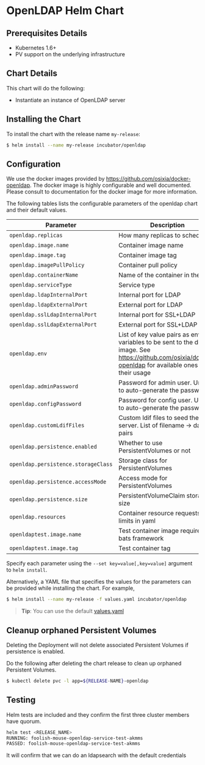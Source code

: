 # OpenLDAP Helm Chart

## Prerequisites Details
* Kubernetes 1.6+
* PV support on the underlying infrastructure

## Chart Details
This chart will do the following:

* Instantiate an instance of OpenLDAP server

## Installing the Chart

To install the chart with the release name `my-release`:

```bash
$ helm install --name my-release incubator/openldap
```

## Configuration

We use the docker images provided by https://github.com/osixia/docker-openldap. The docker image is highly configurable and well documented. Please consult to documentation for the docker image for more information.

The following tables lists the configurable parameters of the openldap chart and their default values.

| Parameter                       | Description                           | Default                                                    |
| ------------------------------- | ----------------------------------    | ---------------------------------------------------------- |
| `openldap.replicas`             | How many replicas to schedule         | `1`                                                        |
| `openldap.image.name`           | Container image name                  | `osixia/openldap`                                          |
| `openldap.image.tag`            | Container image tag                   | `1.1.10`                                                   |
| `openldap.imagePullPolicy`      | Container pull policy                 | `IfNotPresent`                                             |
| `openldap.containerName`        | Name of the container in the Pod      | `slapd`                                                    |
| `openldap.serviceType`          | Service type                          | `ClusterIP`                                                |
| `openldap.ldapInternalPort`     | Internal port for LDAP                | `389`                                                      |
| `openldap.ldapExternalPort`     | External port for LDAP                | `389`                                                      |
| `openldap.sslLdapInternalPort`  | Internal port for SSL+LDAP            | `636`                                                      |
| `openldap.sslLdapExternalPort`  | External port for SSL+LDAP            | `636`                                                      |
| `openldap.env`                  | List of key value pairs as env variables to be sent to the docker image. See https://github.com/osixia/docker-openldap for available ones and their usage | `[see values.yaml]`  |
| `openldap.adminPassword`        | Password for admin user. Unset to auto-generate the password  | `admin`                            |
| `openldap.configPassword`       | Password for config user. Unset to auto-generate the password | `config`                           |
| `openldap.customLdifFiles`      | Custom ldif files to seed the LDAP server. List of filename -> data pairs | ``                     |
| `openldap.persistence.enabled`  | Whether to use PersistentVolumes or not | `false`                                                  |
| `openldap.persistence.storageClass`  | Storage class for PersistentVolumes| `<unset>`                                                |
| `openldap.persistence.accessMode`    | Access mode for PersistentVolumes  | `ReadWriteOnce`                                          |
| `openldap.persistence.size`     | PersistentVolumeClaim storage size     | `8Gi`                                                     |
| `openldap.resources`            | Container resource requests and limits in yaml | `{}`                                              |
| `openldaptest.image.name`       | Test container image requires bats framework   |  `dduportal/bats`                                 |
| `openldaptest.image.tag`        | Test container tag                     | `0.4.0`                                                   |


Specify each parameter using the `--set key=value[,key=value]` argument to `helm install`.

Alternatively, a YAML file that specifies the values for the parameters can be provided while installing the chart. For example,

```bash
$ helm install --name my-release -f values.yaml incubator/openldap
```

> **Tip**: You can use the default [values.yaml](values.yaml)


## Cleanup orphaned Persistent Volumes

Deleting the Deployment will not delete associated Persistent Volumes if persistence is enabled.

Do the following after deleting the chart release to clean up orphaned Persistent Volumes.

```bash
$ kubectl delete pvc -l app=${RELEASE-NAME}-openldap
```

## Testing

Helm tests are included and they confirm the first three cluster members have quorum.

```bash
helm test <RELEASE_NAME>
RUNNING: foolish-mouse-openldap-service-test-akmms
PASSED: foolish-mouse-openldap-service-test-akmms
```

It will confirm that we can do an ldapsearch with the default credentials
